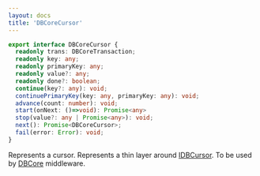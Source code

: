 ```yaml
---
layout: docs
title: 'DBCoreCursor'
---
```


```ts
export interface DBCoreCursor {
  readonly trans: DBCoreTransaction;
  readonly key: any;
  readonly primaryKey: any;
  readonly value?: any;
  readonly done?: boolean;
  continue(key?: any): void;
  continuePrimaryKey(key: any, primaryKey: any): void;
  advance(count: number): void;
  start(onNext: ()=>void): Promise<any>
  stop(value?: any | Promise<any>): void;
  next(): Promise<DBCoreCursor>;
  fail(error: Error): void;
}
```

Represents a cursor. Represents a thin layer around [IDBCursor](https://developer.mozilla.org/en-US/docs/Web/API/IDBCursor). To be used by [DBCore](DBCore) middleware.

